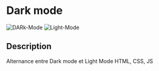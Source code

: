 # Dark mode

![DARk-Mode](https://user-images.githubusercontent.com/97893290/175113653-144045d5-b472-4089-80e4-fc7c190a8d81.png)
![Light-Mode](https://user-images.githubusercontent.com/97893290/175113658-45b32dd4-2577-4fb9-81d6-8ead6d8c370b.png)


## Description

Alternance entre Dark mode et Light Mode
HTML, CSS, JS
